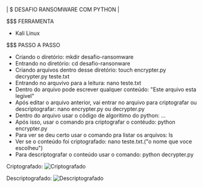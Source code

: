 | $ DESAFIO RANSOMWARE COM PYTHON |

$$$ FERRAMENTA 

* Kali Linux

$$$ PASSO A PASSO

* Criando o diretório: mkdir desafio-ransomware
* Entrando no diretório: cd desafio-ransonware
* Criando arquivos dentro desse diretório: touch encrypter.py decrypter.py teste.txt
* Entrando no arquvivo para a leitura: nano teste.txt
* Dentro do arquivo pode escrever qualquer conteúdo: "Este arquivo esta legivel" 
* Após editar o arquivo anterior, vai entrar no arquivo para criptografar ou descriptografar: nano encrypter.py ou decrypter.py
* Dentro do arquivo usar o código de algoritimo do python: ...
* Após isso, usar o comando pra criptografar o contéudo: python encrypter.py
* Para ver se deu certo usar o comando pra listar os arquivos: ls
* Ver se o conteúdo foi criptografado: nano teste.txt.("o nome que voce escolheu")
* Para descriptografar o conteúdo usar o comando: python decrypter.py
  
Criptografado:
![Criptografado](https://github.com/user-attachments/assets/b6dd2db0-7c11-4456-b635-2eea89d6b2d9)

Descriptografado:
![Descriptografado](https://github.com/user-attachments/assets/9e254c87-5ea2-4e2b-bdba-e57f8cef2651)


